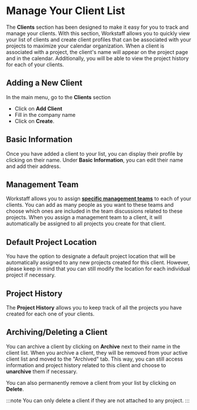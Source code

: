 # Manage Your Client List

The **Clients** section has been designed to make it easy for you to track and manage your clients. With this section, Workstaff allows you to quickly view your list of clients and create client profiles that can be associated with your projects to maximize your calendar organization.
When a client is associated with a project, the client's name will appear on the project page and in the calendar. Additionally, you will be able to view the project history for each of your clients.


## Adding a New Client
In the main menu, go to the **Clients** section
- Click on **Add Client**
- Fill in the company name
- Click on **Create**.

## Basic Information
Once you have added a client to your list, you can display their profile by clicking on their name.
Under **Basic Information**, you can edit their name and add their address.

## Management Team
Workstaff allows you to assign [**specific management teams**](https://help.workstaff.app/docs/managers/scheduling/management-teams/) to each of your clients. You can add as many people as you want to these teams and choose which ones are included in the team discussions related to these projects. When you assign a management team to a client, it will automatically be assigned to all projects you create for that client.

## Default Project Location
You have the option to designate a default project location that will be automatically assigned to any new projects created for this client. However, please keep in mind that you can still modify the location for each individual project if necessary.

## Project History
The **Project History** allows you to keep track of all the projects you have created for each one of your clients.

## Archiving/Deleting a Client
You can archive a client by clicking on **Archive** next to their name in the client list.
When you archive a client, they will be removed from your active client list and moved to the "Archived" tab. This way, you can still access information and project history related to this client and choose to **unarchive** them if necessary.

You can also permanently remove a client from your list by clicking on **Delete**.

:::note
You can only delete a client if they are not attached to any project.
:::

